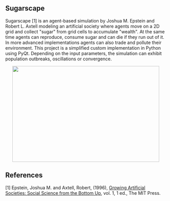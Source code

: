 ## Sugarscape
Sugarscape [1] is an agent-based simulation by Joshua M. Epstein and Robert L. Axtell modeling an artificial society where agents move on a 2D grid and collect "sugar" from grid cells to accumulate "wealth". At the same time agents can reproduce, consume sugar and can die if they run out of it. In more advanced implementations agents can also trade and pollute their environment. This project is a simplified custom implementation in Python using PyQt. Depending on the input parameters, the simulation can exhibit population outbreaks, oscillations or convergence. 


<p align="center">
<img width="460" height="300" src="demo/demo_2.gif">
</p>

## References
<a id="1">[1]</a> 
Epstein, Joshua M. and Axtell, Robert, (1996), <a href="https://EconPapers.repec.org/RePEc:mtp:titles:0262550253">Growing Artificial Societies: Social Science from the Bottom Up</a>, vol. 1, 1 ed., The MIT Press.
